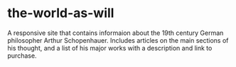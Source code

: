 # the-world-as-will
A responsive site that contains informaion about the 19th century German philosopher Arthur Schopenhauer. Includes articles on the main sections of his thought, and a list of his major works with a description and link to purchase. 
